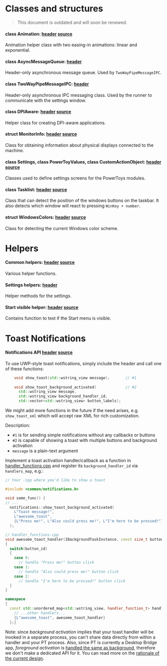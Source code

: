 # Classes and structures

> This document is outdated and will soon be renewed.

#### class Animation: [header](/src/common/animation.h) [source](/src/common/animation.cpp)
Animation helper class with two easing-in animations: linear and exponential.

#### class AsyncMessageQueue: [header](/src/common/async_message_queue.h)
Header-only asynchronous message queue. Used by `TwoWayPipeMessageIPC`.

#### class TwoWayPipeMessageIPC: [header](/src/common/two_way_pipe_message_ipc.h)
Header-only asynchronous IPC messaging class. Used by the runner to communicate with the settings window.

#### class DPIAware: [header](/src/common/dpi_aware.h) [source](/src/common/dpi_aware.cpp)
Helper class for creating DPI-aware applications.

#### struct MonitorInfo: [header](/src/common/monitors.h) [source](/src/common/monitors.cpp)
Class for obtaining information about physical displays connected to the machine.

#### class Settings, class PowerToyValues, class CustomActionObject: [header](/src/common/settings_objects.h) [source](/src/common/settings_objects.cpp)
Classes used to define settings screens for the PowerToys modules.

#### class Tasklist: [header](/src/common/tasklist_positions.h) [source](/src/common/tasklist_positions.cpp)
Class that can detect the position of the windows buttons on the taskbar. It also detects which window will react to pressing `WinKey + number`.

#### struct WindowsColors: [header](/src/common/windows_colors.h) [source](/src/common/windows_colors.cpp)
Class for detecting the current Windows color scheme.

# Helpers

#### Common helpers: [header](/src/common/common.h) [source](/src/common/common.cpp)
Various helper functions.

#### Settings helpers: [header](/src/common/settings_helpers.h)
Helper methods for the settings.

#### Start visible helper: [header](/src/common/start_visible.h) [source](/src/common/start_visible.cpp)
Contains function to test if the Start menu is visible.

# Toast Notifications

#### Notifications API [header](/src/common/notifications.h) [source](/src/common/notifications.cpp)
To use UWP-style toast notifications, simply include the header and call one of these functions:

```cpp
    void show_toast(std::wstring_view message);       // #1
    
    void show_toast_background_activated(             // #2
      std::wstring_view message,
      std::wstring_view background_handler_id,
      std::vector<std::wstring_view> button_labels);
```
We might add more functions in the future if the need arises, e.g. `show_toast_xml` which will accept raw XML for rich customization.

Description:
- `#1` is for sending simple notifications without any callbacks or buttons
- `#2` is capable of showing a toast with multiple buttons and background activation
- `message` is a plain-text argument

Implement a toast activation handler/callback as a function in [handler_functions.cpp](/src/common/notifications_winrt/handler_functions.cpp) and register its `background_handler_id` via `handlers_map`, e.g.:

```cpp
// Your .cpp where you'd like to show a toast

#include <common/notifications.h>

void some_func() {
// ...
  notifications::show_toast_background_activated(
    L"Toast message!",                                                  // text displayed in a toast
    L"awesome_toast",                                                   // activation handler id
    {L"Press me!", L"Also could press me!", L"I'm here to be pressed!"} // buttons in a toast
  );
```

```cpp
// handler_functions.cpp
void awesome_toast_handler(IBackgroundTaskInstance, const size_t button_id)
{
  switch(button_id)
  {
    case 0:
      // handle "Press me!" button click
    case 1:
      // handle "Also could press me!" button click
    case 2:
      // handle "I'm here to be pressed!" button click
  }
}

namespace
{
  const std::unordered_map<std::wstring_view, handler_function_t> handlers_map = {
    // ...other handlers...
    {L"awesome_toast", awesome_toast_handler}
  };}

```

Note: since _background activation_ implies that your toast handler will be invoked in a separate process, you can't share data directly from within a handler and your PT process. Also, since PT is currently a Desktop Bridge app, _foreground activation_ is [handled the same as background](https://learn.microsoft.com/windows/uwp/design/shell/tiles-and-notifications/send-local-toast-desktop-cpp-wrl#foreground-vs-background-activation), therefore we don't make a dedicated API for it. You can read more on the [rationale of the current design](https://github.com/microsoft/PowerToys/pull/1178#issue-368768337).


